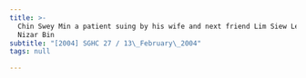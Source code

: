 ```yaml
---
title: >-
  Chin Swey Min a patient suing by his wife and next friend Lim Siew Lee v Nor
  Nizar Bin
subtitle: "[2004] SGHC 27 / 13\_February\_2004"
tags: null

---
```


